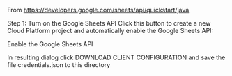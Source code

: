 From https://developers.google.com/sheets/api/quickstart/java

Step 1: Turn on the Google Sheets API
Click this button to create a new Cloud Platform project and automatically enable the Google Sheets API:

Enable the Google Sheets API

In resulting dialog click DOWNLOAD CLIENT CONFIGURATION and save the file credentials.json to this directory
